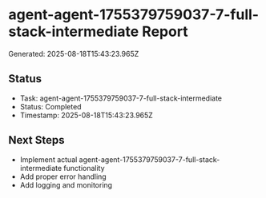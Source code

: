 # agent-agent-1755379759037-7-full-stack-intermediate Report

Generated: 2025-08-18T15:43:23.965Z

## Status
- Task: agent-agent-1755379759037-7-full-stack-intermediate
- Status: Completed
- Timestamp: 2025-08-18T15:43:23.965Z

## Next Steps
- Implement actual agent-agent-1755379759037-7-full-stack-intermediate functionality
- Add proper error handling
- Add logging and monitoring
